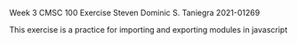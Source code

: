 Week 3 CMSC 100 Exercise
Steven Dominic S. Taniegra
2021-01269

This exercise is a practice for importing and exporting modules in javascript